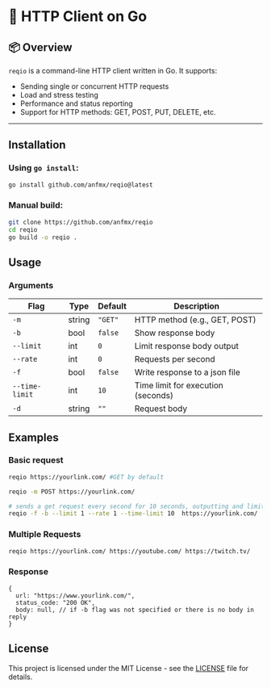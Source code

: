 # 📘 HTTP Client on Go

## 📦 Overview

`reqio` is a command-line HTTP client written in Go. It supports:

- Sending single or concurrent HTTP requests
- Load and stress testing
- Performance and status reporting
- Support for HTTP methods: GET, POST, PUT, DELETE, etc.

---

## Installation

### Using `go install`:

```bash
go install github.com/anfmx/reqio@latest
```

### Manual build:

```bash
git clone https://github.com/anfmx/reqio
cd reqio
go build -o reqio .
```

## Usage

### Arguments

| Flag           | Type   | Default | Description                        |
| -------------- | ------ | ------- | ---------------------------------- |
| `-m`           | string | `"GET"` | HTTP method (e.g., GET, POST)      |
| `-b`           | bool   | `false` | Show response body                 |
| `--limit`      | int    | `0`     | Limit response body output         |
| `--rate`       | int    | `0`     | Requests per second                |
| `-f`           | bool   | `false` | Write response to a json file      |
| `--time-limit` | int    | `10`    | Time limit for execution (seconds) |
| `-d`           | string | `""`    | Request body                       |

## Examples

### Basic request

```bash
reqio https://yourlink.com/ #GET by default
```

```bash
reqio -m POST https://yourlink.com/
```

```bash
# sends a get request every second for 10 seconds, outputting and limiting the request body to 1 element and writes the result to a file
reqio -f -b --limit 1 --rate 1 --time-limit 10  https://yourlink.com/
```

### Multiple Requests

```bash
reqio https://yourlink.com/ https://youtube.com/ https://twitch.tv/
```

### Response

```json5
{
  url: "https://www.yourlink.com/",
  status_code: "200 OK",
  body: null, // if -b flag was not specified or there is no body in reply
}
```

## License

This project is licensed under the MIT License - see the [LICENSE](./LICENSE) file for details.
